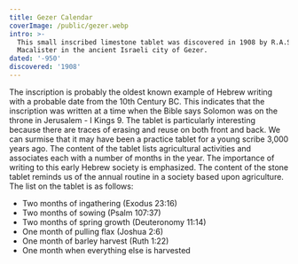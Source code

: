 ```yaml
---
title: Gezer Calendar
coverImage: /public/gezer.webp
intro: >-
  This small inscribed limestone tablet was discovered in 1908 by R.A.S.
  Macalister in the ancient Israeli city of Gezer.
dated: '-950'
discovered: '1908'
---
```


The inscription is probably the oldest known example of Hebrew writing with a probable date from the 10th Century BC. This indicates that the inscription was written at a time when the Bible says Solomon was on the throne in Jerusalem - I Kings 9. The tablet is particularly interesting because there are traces of erasing and reuse on both front and back. We can surmise that it may have been a practice tablet for a young scribe 3,000 years ago. The content of the tablet lists agricultural activities and associates each with a number of months in the year. The importance of writing to this early Hebrew society is emphasized. The content of the stone tablet reminds us of the annual routine in a society based upon agriculture. The list on the tablet is as follows:

- Two months of ingathering (Exodus 23:16)
- Two months of sowing (Psalm 107:37)
- Two months of spring growth (Deuteronomy 11:14)
- One month of pulling flax (Joshua 2:6)
- One month of barley harvest (Ruth 1:22)
- One month when everything else is harvested
